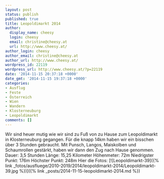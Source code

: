 ```yaml
---
layout: post
status: publish
published: true
title: Leopoldimarkt 2014
author:
  display_name: cheesy
  login: cheesy
  email: christine@cheesy.at
  url: http://www.cheesy.at/
author_login: cheesy
author_email: christine@cheesy.at
author_url: http://www.cheesy.at/
wordpress_id: 22119
wordpress_url: http://www.cheesy.at/?p=22119
date: '2014-11-15 20:37:18 +0000'
date_gmt: '2014-11-15 19:37:18 +0000'
categories:
- Ausflug
- Feste
- Österreich
- Wien
- Wandern
- Klosterneuburg
- Leopoldimarkt
comments: []
---
```

Wir sind heuer mutig wie wir sind zu Fuß von zu Hause zum Leopoldimarkt in Klosterneuburg gegangen. Für die knapp 14km haben wir ein bisschen über 3 Stunden gebraucht. Mit Punsch, Langos, Maiskolben und Schaumrollen gestärkt, haben wir dann den Zug nach Hause genommen.
Dauer: 3,5 Stunden
Länge: 15,25 Kilometer
Höhenmeter: 72m
Niedrigster Punkt: 176m
Höchster Punkt: 248m
Hier die Fotos:
[![Leopoldimarkt-39]({% link _fotos/ausfluege/2010-2019/2014/leopoldimarkt-2014/Leopoldimarkt-39.jpg %})]({% link _posts/2014-11-15-leopoldimarkt-2014.md %})
